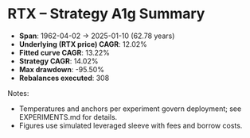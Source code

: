 # RTX – Strategy A1g Summary

- **Span**: 1962-04-02 → 2025-01-10 (62.78 years)
- **Underlying (RTX price) CAGR**: 12.02%
- **Fitted curve CAGR**: 13.22%
- **Strategy CAGR**: 14.02%
- **Max drawdown**: -95.50%
- **Rebalances executed**: 308

Notes:

- Temperatures and anchors per experiment govern deployment; see EXPERIMENTS.md for details.
- Figures use simulated leveraged sleeve with fees and borrow costs.
